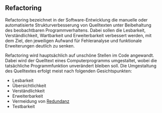 ## Refactoring
Refactoring bezeichnet in der Software-Entwicklung die manuelle oder automatisierte Strukturverbesserung von Quelltexten unter Beibehaltung des beobachtbaren Programmverhaltens. Dabei sollen die Lesbarkeit, Verständlichkeit, Wartbarkeit und Erweiterbarkeit verbessert werden, mit dem Ziel, den jeweiligen Aufwand für Fehleranalyse und funktionale Erweiterungen deutlich zu senken.


Refactoring wird hauptsächlich auf unschöne Stellen im Code angewandt. Dabei wird der Quelltext eines Computerprogramms umgestaltet, wobei die tatsächliche Programmfunktion unverändert bleiben soll. Die Umgestaltung des Quelltextes erfolgt meist nach folgenden Gesichtspunkten:


  * Lesbarkeit
  * Übersichtlichkeit
  * Verständlichkeit
  * Erweiterbarkeit
  * Vermeidung von [Redundanz](/de/wiki/programmiersprachen/programmiertipps#dry_-_don_t_repeat_yourself)
  * Testbarkeit
